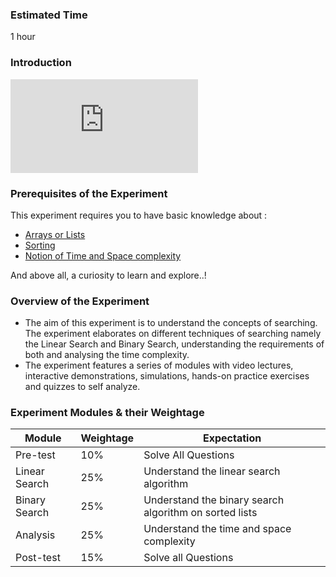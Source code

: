 ### Estimated Time

1 hour
### Introduction
<iframe src="https://www.youtube.com/embed/3KKOXD8P4lY" frameborder="0" allow="autoplay; encrypted-media" allowfullscreen></iframe>

### Prerequisites of the Experiment

This experiment requires you to have basic knowledge about :

   - [Arrays or Lists](https://en.wikipedia.org/wiki/Sorting_algorithm)
   - [Sorting](https://en.wikipedia.org/wiki/Sorting_algorithm)
   - [Notion of Time and Space complexity](https://en.wikipedia.org/wiki/Time_complexity)

And above all, a curiosity to learn and explore..!

### Overview of the Experiment


   - The aim of this experiment is to understand the concepts of searching. The experiment elaborates on different techniques of searching namely the Linear Search and Binary Search, understanding the requirements of both and analysing the time complexity.
   - The experiment features a series of modules with video lectures, interactive demonstrations, simulations, hands-on practice exercises and quizzes to self analyze.

### Experiment Modules & their Weightage
| Module  | Weightage  | Expectation  |    
|---|---|---|
|Pre-test   | 10%  |Solve All Questions   |  
| Linear Search 	  |  25% | Understand the linear search algorithm  |    
| Binary Search  | 25%  |Understand the binary search algorithm on sorted lists   |   
| Analysis  |  25% | Understand the time and space complexity  |    
| Post-test  | 15%  | Solve all Questions  |    




